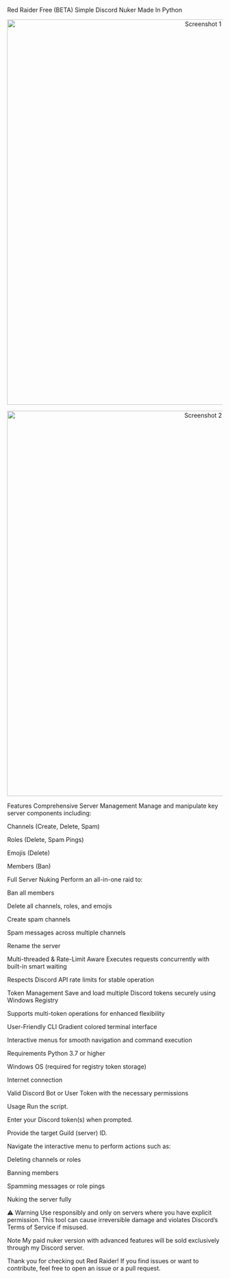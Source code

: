 Red Raider Free (BETA)
Simple Discord Nuker Made In Python

<p align="center"> <img src="https://github.com/user-attachments/assets/99d68d29-a579-4360-9614-1fb1c4ca0a40" alt="Screenshot 1" width="900"/> </p> <p align="center"> <img src="https://github.com/user-attachments/assets/940a69ba-44b1-4535-a6cc-c7e47b6be64e" alt="Screenshot 2" width="900"/> </p>
Features
Comprehensive Server Management
Manage and manipulate key server components including:

Channels (Create, Delete, Spam)

Roles (Delete, Spam Pings)

Emojis (Delete)

Members (Ban)

Full Server Nuking
Perform an all-in-one raid to:

Ban all members

Delete all channels, roles, and emojis

Create spam channels

Spam messages across multiple channels

Rename the server

Multi-threaded & Rate-Limit Aware
Executes requests concurrently with built-in smart waiting

Respects Discord API rate limits for stable operation

Token Management
Save and load multiple Discord tokens securely using Windows Registry

Supports multi-token operations for enhanced flexibility

User-Friendly CLI
Gradient colored terminal interface

Interactive menus for smooth navigation and command execution

Requirements
Python 3.7 or higher

Windows OS (required for registry token storage)

Internet connection

Valid Discord Bot or User Token with the necessary permissions

Usage
Run the script.

Enter your Discord token(s) when prompted.

Provide the target Guild (server) ID.

Navigate the interactive menu to perform actions such as:

Deleting channels or roles

Banning members

Spamming messages or role pings

Nuking the server fully

⚠️ Warning
Use responsibly and only on servers where you have explicit permission.
This tool can cause irreversible damage and violates Discord’s Terms of Service if misused.

Note
My paid nuker version with advanced features will be sold exclusively through my Discord server.

Thank you for checking out Red Raider!
If you find issues or want to contribute, feel free to open an issue or a pull request.

